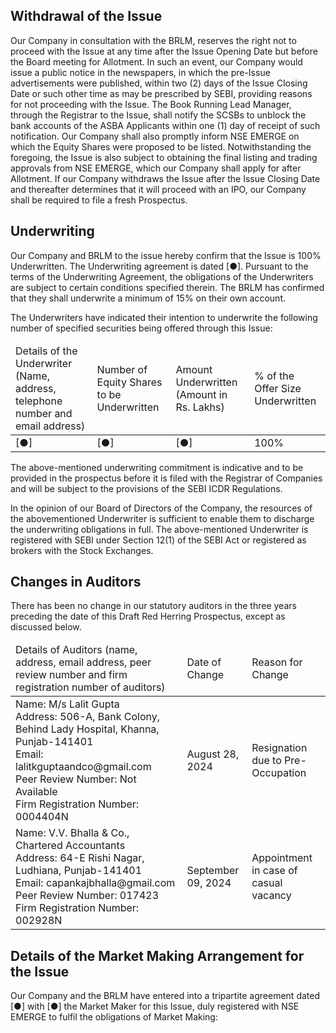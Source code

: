 ## Withdrawal of the Issue

Our Company in consultation with the BRLM, reserves the right not to proceed with the Issue at any time after the Issue Opening Date but before the Board meeting for Allotment. In such an event, our Company would issue a public notice in the newspapers, in which the pre-Issue advertisements were published, within two (2) days of the Issue Closing Date or such other time as may be prescribed by SEBI, providing reasons for not proceeding with the Issue. The Book Running Lead Manager, through the Registrar to the Issue, shall notify the SCSBs to unblock the bank accounts of the ASBA Applicants within one (1) day of receipt of such notification. Our Company shall also promptly inform NSE EMERGE on which the Equity Shares were proposed to be listed. Notwithstanding the foregoing, the Issue is also subject to obtaining the final listing and trading approvals from NSE EMERGE, which our Company shall apply for after Allotment. If our Company withdraws the Issue after the Issue Closing Date and thereafter determines that it will proceed with an IPO, our Company shall be required to file a fresh Prospectus.

## Underwriting

Our Company and BRLM to the issue hereby confirm that the Issue is 100% Underwritten. The Underwriting agreement is dated [●]. Pursuant to the terms of the Underwriting Agreement, the obligations of the Underwriters are subject to certain conditions specified therein. The BRLM has confirmed that they shall underwrite a minimum of 15% on their own account.

The Underwriters have indicated their intention to underwrite the following number of specified securities being offered through this Issue:

<table><thead><tr><td>Details of the Underwriter (Name, address, telephone number and email address)</td><td>Number of Equity Shares to be Underwritten</td><td>Amount Underwritten (Amount in Rs. Lakhs)</td><td>% of the Offer Size Underwritten</td></tr></thead><tbody><tr><td>[●]</td><td>[●]</td><td>[●]</td><td>100%</td></tr></tbody></table>

The above-mentioned underwriting commitment is indicative and to be provided in the prospectus before it is filed with the Registrar of Companies and will be subject to the provisions of the SEBI ICDR Regulations.

In the opinion of our Board of Directors of the Company, the resources of the abovementioned Underwriter is sufficient to enable them to discharge the underwriting obligations in full. The above-mentioned Underwriter is registered with SEBI under Section 12(1) of the SEBI Act or registered as brokers with the Stock Exchanges.

## Changes in Auditors

There has been no change in our statutory auditors in the three years preceding the date of this Draft Red Herring Prospectus, except as discussed below.

<table><thead><tr><td>Details of Auditors (name, address, email address, peer review number and firm registration number of auditors)</td><td>Date of Change</td><td>Reason for Change</td></tr></thead><tbody><tr><td>Name: M/s Lalit Gupta<br>Address: 506-A, Bank Colony, Behind Lady Hospital, Khanna, Punjab-141401<br>Email: lalitkguptaandco@gmail.com<br>Peer Review Number: Not Available<br>Firm Registration Number: 0004404N</td><td>August 28, 2024</td><td>Resignation due to Pre-Occupation</td></tr><tr><td>Name: V.V. Bhalla & Co., Chartered Accountants<br>Address: 64-E Rishi Nagar, Ludhiana, Punjab-141401<br>Email: capankajbhalla@gmail.com<br>Peer Review Number: 017423<br>Firm Registration Number: 002928N</td><td>September 09, 2024</td><td>Appointment in case of casual vacancy</td></tr></tbody></table>

## Details of the Market Making Arrangement for the Issue

Our Company and the BRLM have entered into a tripartite agreement dated [●] with [●] the Market Maker for this Issue, duly registered with NSE EMERGE to fulfil the obligations of Market Making: